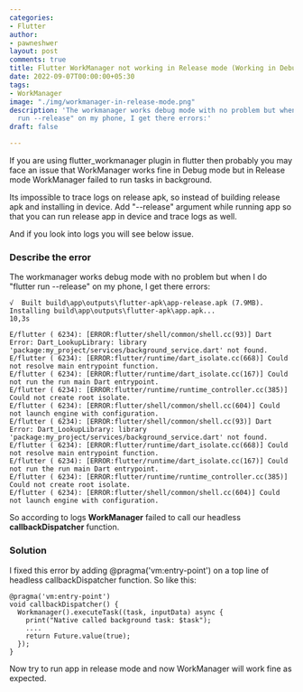 ```yaml
---
categories:
- Flutter
author:
- pawneshwer
layout: post
comments: true
title: Flutter WorkManager not working in Release mode (Working in Debug mode)
date: 2022-09-07T00:00:00+05:30
tags:
- WorkManager
image: "./img/workmanager-in-release-mode.png"
description: 'The workmanager works debug mode with no problem but when I do "flutter
  run --release" on my phone, I get there errors:'
draft: false

---
```

If you are using flutter_workmanager plugin in flutter then probably you may face an issue that WorkManager works fine in Debug mode but in Release mode WorkManager failed to run tasks in background.

Its impossible to trace logs on release apk, so instead of building release apk and installing in device. Add "--release" argument while running app so that you can run release app in device and trace logs as well.

And if you look into logs you will see below issue.

### Describe the error

The workmanager works debug mode with no problem but when I do "flutter run --release" on my phone, I get there errors:

    √  Built build\app\outputs\flutter-apk\app-release.apk (7.9MB).
    Installing build\app\outputs\flutter-apk\app.apk...                10,3s
    
    E/flutter ( 6234): [ERROR:flutter/shell/common/shell.cc(93)] Dart Error: Dart_LookupLibrary: library 'package:my_project/services/background_service.dart' not found.
    E/flutter ( 6234): [ERROR:flutter/runtime/dart_isolate.cc(668)] Could not resolve main entrypoint function.
    E/flutter ( 6234): [ERROR:flutter/runtime/dart_isolate.cc(167)] Could not run the run main Dart entrypoint.
    E/flutter ( 6234): [ERROR:flutter/runtime/runtime_controller.cc(385)] Could not create root isolate.
    E/flutter ( 6234): [ERROR:flutter/shell/common/shell.cc(604)] Could not launch engine with configuration.
    E/flutter ( 6234): [ERROR:flutter/shell/common/shell.cc(93)] Dart Error: Dart_LookupLibrary: library 'package:my_project/services/background_service.dart' not found.
    E/flutter ( 6234): [ERROR:flutter/runtime/dart_isolate.cc(668)] Could not resolve main entrypoint function.
    E/flutter ( 6234): [ERROR:flutter/runtime/dart_isolate.cc(167)] Could not run the run main Dart entrypoint.
    E/flutter ( 6234): [ERROR:flutter/runtime/runtime_controller.cc(385)] Could not create root isolate.
    E/flutter ( 6234): [ERROR:flutter/shell/common/shell.cc(604)] Could not launch engine with configuration.

So according to logs **WorkManager** failed to call our headless **callbackDispatcher** function.

### Solution

I fixed this error by adding @pragma('vm:entry-point') on a top line of headless callbackDispatcher function. So like this:

    @pragma('vm:entry-point')
    void callbackDispatcher() {
      Workmanager().executeTask((task, inputData) async {
        print("Native called background task: $task");
        ....
        return Future.value(true);
      });
    }

Now try to run app in release mode and now WorkManager will work fine as expected.